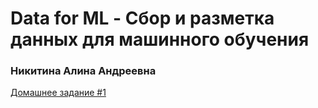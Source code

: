 # Data for ML - Сбор и разметка данных для машинного обучения
### Никитина Алина Андреевна

[Домашнее задание #1](https://github.com/Firally/data-for-ml_AITH_2025/tree/hw_1)
